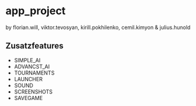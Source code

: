 # app_project

by florian.will, viktor.tevosyan, kirill.pokhilenko, cemil.kimyon & julius.hunold

## Zusatzfeatures
- SIMPLE_AI
- ADVANCST_AI
- TOURNAMENTS
- LAUNCHER
- SOUND
- SCREENSHOTS
- SAVEGAME

